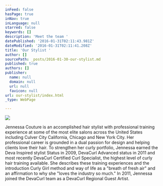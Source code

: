 ```yaml
---
inFeed: false
hasPage: true
inNav: true
inLanguage: null
starred: false
keywords: []
description: 'Meet the team '
datePublished: '2016-01-31T02:11:43.981Z'
dateModified: '2016-01-31T02:11:41.208Z'
title: 'Our Stylist '
author: []
sourcePath: _posts/2016-01-30-our-stylist.md
published: true
authors: []
publisher:
  name: null
  domain: null
  url: null
  favicon: null
url: our-stylist/index.html
_type: WebPage

---
```

![](https://s3-us-west-2.amazonaws.com/the-grid-img/p/362c559b3f476fe59a06d69b02f62bda202d2dda.jpg)

​​Jennessa Couture is an accomplished hair stylist with professional training experience at some of the most elite salons across the United States including Culver City California, Chicago and New York City. Her professional career is grounded in a dual passion for design and helping clients love their hair. 
To strengthen her curly portfolio, Jennessa earned the Deva Inspired stylist Status in 2009, DevaCurl Advanced status in 2011 and most recently DevaCurl Certified Curl Specialist, the highest level of curly hair training available.
She describes these training experiences and the introduction Curly Girl method and way of life as a "breath of fresh air" and an affirmation to why she "loves the industry so much." 
In 2011, Jennessa joined the DevaCurl team as a DevaCurl Regional Guest Artist.